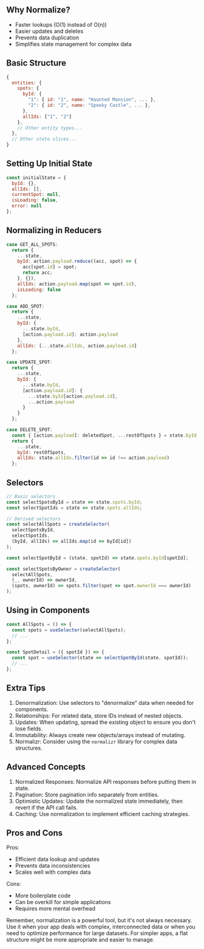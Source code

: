 ## Why Normalize?
- Faster lookups (O(1) instead of O(n))
- Easier updates and deletes
- Prevents data duplication
- Simplifies state management for complex data

## Basic Structure
```javascript
{
  entities: {
    spots: {
      byId: {
        "1": { id: "1", name: "Haunted Mansion", ... },
        "2": { id: "2", name: "Spooky Castle", ... },
      },
      allIds: ["1", "2"]
    },
    // Other entity types...
  },
  // Other state slices...
}
```

## Setting Up Initial State
```javascript
const initialState = {
  byId: {},
  allIds: [],
  currentSpot: null,
  isLoading: false,
  error: null
};
```

## Normalizing in Reducers
```javascript
case GET_ALL_SPOTS:
  return {
    ...state,
    byId: action.payload.reduce((acc, spot) => {
      acc[spot.id] = spot;
      return acc;
    }, {}),
    allIds: action.payload.map(spot => spot.id),
    isLoading: false
  };

case ADD_SPOT:
  return {
    ...state,
    byId: {
      ...state.byId,
      [action.payload.id]: action.payload
    },
    allIds: [...state.allIds, action.payload.id]
  };

case UPDATE_SPOT:
  return {
    ...state,
    byId: {
      ...state.byId,
      [action.payload.id]: {
        ...state.byId[action.payload.id],
        ...action.payload
      }
    }
  };

case DELETE_SPOT:
  const { [action.payload]: deletedSpot, ...restOfSpots } = state.byId;
  return {
    ...state,
    byId: restOfSpots,
    allIds: state.allIds.filter(id => id !== action.payload)
  };
```

## Selectors
```javascript
// Basic selectors
const selectSpotsById = state => state.spots.byId;
const selectSpotIds = state => state.spots.allIds;

// Derived selectors
const selectAllSpots = createSelector(
  selectSpotsById,
  selectSpotIds,
  (byId, allIds) => allIds.map(id => byId[id])
);

const selectSpotById = (state, spotId) => state.spots.byId[spotId];

const selectSpotsByOwner = createSelector(
  selectAllSpots,
  (_, ownerId) => ownerId,
  (spots, ownerId) => spots.filter(spot => spot.ownerId === ownerId)
);
```

## Using in Components
```javascript
const AllSpots = () => {
  const spots = useSelector(selectAllSpots);
  // ...
};

const SpotDetail = ({ spotId }) => {
  const spot = useSelector(state => selectSpotById(state, spotId));
  // ...
};
```

## Extra Tips
1. Denormalization: Use selectors to "denormalize" data when needed for components.
2. Relationships: For related data, store IDs instead of nested objects.
3. Updates: When updating, spread the existing object to ensure you don't lose fields.
4. Immutability: Always create new objects/arrays instead of mutating.
5. Normalizr: Consider using the `normalizr` library for complex data structures.

## Advanced Concepts
1. Normalized Responses: Normalize API responses before putting them in state.
2. Pagination: Store pagination info separately from entities.
3. Optimistic Updates: Update the normalized state immediately, then revert if the API call fails.
4. Caching: Use normalization to implement efficient caching strategies.

## Pros and Cons
Pros:
- Efficient data lookup and updates
- Prevents data inconsistencies
- Scales well with complex data

Cons:
- More boilerplate code
- Can be overkill for simple applications
- Requires more mental overhead

Remember, normalization is a powerful tool, but it's not always necessary. Use it when your app deals with complex, interconnected data or when you need to optimize performance for large datasets. For simpler apps, a flat structure might be more appropriate and easier to manage.